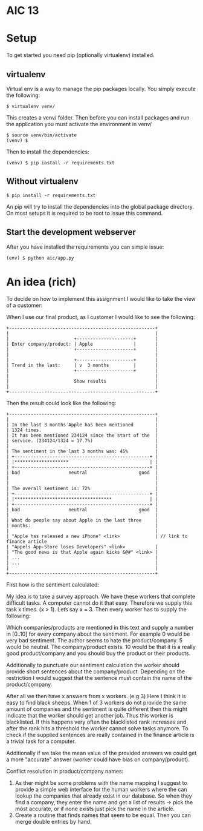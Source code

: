 AIC 13
=========

# Setup

To get started you need pip (optionally virtualenv) installed.

## virtualenv

Virtual env is a way to manage the pip packages locally.
You simply execute the following:

~~~
$ virtualenv venv/
~~~

This creates a venv/ folder.
Then before you can install packages and run the application you must 
activate the environment in venv/

~~~
$ source venv/bin/activate
(venv) $
~~~

Then to install the dependencies:

~~~
(venv) $ pip install -r requirements.txt
~~~

## Without virtualenv

~~~
$ pip install -r requirements.txt
~~~

An pip will try to install the dependencies into the global package directory. 
On most setups it is required to be root to issue this command.

## Start the development webserver

After you have installed the requirements you can simple issue:

~~~
(env) $ python aic/app.py
~~~

# An idea (rich)

To decide on how to implement this assignment I would like to take the view of a customer:

When I use our final product, as I customer I would like to see the following:

~~~
+------------------------------------------------------+
|                                                      |
|                        +---------------------+       |
| Enter company/product: | Apple               |       |
|                        +---------------------+       |
|                                                      | 
|                        +---------------------+       |
| Trend in the last:     | v  3 months         |       |
|                        +---------------------+       |
|                                                      | 
|                        Show results                  | 
|                                                      |
+------------------------------------------------------+
~~~

Then the result could look like the following:

~~~
+------------------------------------------------------+
|                                                      |
| In the last 3 months Apple has been mentioned        |
| 1324 times.                                          |
| It has been mentioned 234124 since the start of the  |
| service. (234124/1324 = 17.7%)                       |
|                                                      |
| The sentiment in the last 3 months was: 45%          |
| +--------------------------------------------------+ |
| |********************                              | |
| +--------------------------------------------------+ |
| bad                  neutral                   good  |
|                                                      |
|                                                      |
| The overall sentiment is: 72%                        |
| +--------------------------------------------------+ |
| |************************************              | |
| +--------------------------------------------------+ |
| bad                  neutral                   good  |
|                                                      |
| What do people say about Apple in the last three     |
| months:                                              |
|                                                      |
| "Apple has released a new iPhone" <link>             | // link to finance article
| "Appels App-Store loses Developers" <link>           |
| "The good news is that Apple again kicks &@#" <link> |
| ...                                                  |
| ...                                                  |
|                                                      |
+------------------------------------------------------+
~~~

First how is the sentiment calculated:

My idea is to take a survey approach. We have these workers that complete
difficult tasks. A computer cannot do it that easy. Therefore we supply
this task x times. (x > 1). Lets say x = 3. Then 
every worker has to supply the following:

Which companies/products are mentioned in this text and supply
a number in [0..10] for every company about the sentiment.
For example 0 would be very bad sentiment. The author seems to
hate the product/company.
5 would be neutral. The company/product exists.
10 would be that it is a really good product/company and you should buy the 
product or their products.

Additionally to punctuate our sentiment calculation the worker
should provide short sentences about the company/product.
Depending on the restriction I would suggest that the sentence
must contain the name of the product/company.

After all we then have x answers from x workers. (e.g 3)
Here I think it is easy to find black sheeps. When
1 of 3 workers do not provide the same amount of companies
and the sentiment is quite different then this might indicate
that the worker should get another job. Thus this worker
is blacklisted. If this happens very often the blacklisted 
rank increases and after the rank hits a threshold the worker
cannot solve tasks anymore.
To check if the supplied sentences are really contained in
the finance article is a trivial task for a computer.

Additionally if we take the mean value of the provided answers
we could get a more "accurate" answer (worker could have bias on 
company/product).

Conflict resolution in product/company names:
1) As ther might be some problems with the name mapping I suggest
to provide a simple web interface for the human workers
where the can lookup the companies that already exist in our database.
So when they find a company, they enter the name and get a list
of results -> pick the most accurate, or if none exists just pick
the name in the article.
2) Create a routine that finds names that seem to be equal. Then you can
merge double entries by hand.



